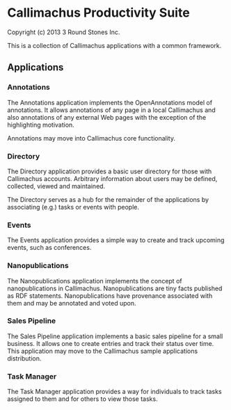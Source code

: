 # Callimachus Productivity Suite

Copyright (c) 2013 3 Round Stones Inc.

This is a collection of Callimachus applications with a common framework.

## Applications

### Annotations

The Annotations application implements the OpenAnnotations model of annotations.  It allows annotations of any page in a local Callimachus and also annotations of any external Web pages with the exception of the highlighting motivation.

Annotations may move into Callimachus core functionality.

### Directory

The Directory application provides a basic user directory for those with Callimachus accounts.  Arbitrary information about users may be defined, collected, viewed and maintained.

The Directory serves as a hub for the remainder of the applications by associating (e.g.) tasks or events with people.

### Events

The Events application provides a simple way to create and track upcoming events, such as conferences.

### Nanopublications

The Nanopublications application implements the concept of nanopublications in Callimachus.  Nanopublications are tiny facts published as RDF statements.  Nanopublications have provenance associated with them and may be annotated and voted upon.

### Sales Pipeline

The Sales Pipeline application implements a basic sales pipeline for a small business.  It allows one to create entries and track their status over time.  This application may move to the Callimachus sample applications distribution.

### Task Manager

The Task Manager application provides a way for individuals to track tasks assigned to them and for others to view those tasks.

